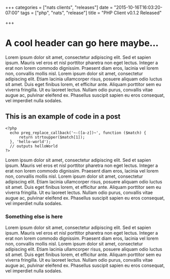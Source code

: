 +++
categories = ["nats clients", "releases"]
date = "2015-10-16T16:03:20-07:00"
tags = ["php", "nats", "release"]
title = "PHP Client v0.1.2 Released"

+++

# A cool header can go here maybe...
Lorem ipsum dolor sit amet, consectetur adipiscing elit. Sed et sapien ipsum. Mauris vel eros et nisl porttitor pharetra non eget lectus. Integer a erat non lorem commodo dignissim. Praesent diam eros, lacinia vel lorem non, convallis mollis nisl. Lorem ipsum dolor sit amet, consectetur adipiscing elit. Etiam lacinia ullamcorper risus, posuere aliquam odio luctus sit amet. Duis eget finibus lorem, et efficitur ante. Aliquam porttitor sem eu viverra fringilla. Ut eu laoreet lectus. Nullam odio purus, convallis vitae augue ac, pulvinar eleifend ex. Phasellus suscipit sapien eu eros consequat, vel imperdiet nulla sodales.


## This is an example of code in a post
```
<?php
  echo preg_replace_callback('~-([a-z])~', function ($match) {
      return strtoupper($match[1]);
  }, 'hello-world');
  // outputs helloWorld
?>
```

Lorem ipsum dolor sit amet, consectetur adipiscing elit. Sed et sapien ipsum. Mauris vel eros et nisl porttitor pharetra non eget lectus. Integer a erat non lorem commodo dignissim. Praesent diam eros, lacinia vel lorem non, convallis mollis nisl. Lorem ipsum dolor sit amet, consectetur adipiscing elit. Etiam lacinia ullamcorper risus, posuere aliquam odio luctus sit amet. Duis eget finibus lorem, et efficitur ante. Aliquam porttitor sem eu viverra fringilla. Ut eu laoreet lectus. Nullam odio purus, convallis vitae augue ac, pulvinar eleifend ex. Phasellus suscipit sapien eu eros consequat, vel imperdiet nulla sodales.

### Something else is here
Lorem ipsum dolor sit amet, consectetur adipiscing elit. Sed et sapien ipsum. Mauris vel eros et nisl porttitor pharetra non eget lectus. Integer a erat non lorem commodo dignissim. Praesent diam eros, lacinia vel lorem non, convallis mollis nisl. Lorem ipsum dolor sit amet, consectetur adipiscing elit. Etiam lacinia ullamcorper risus, posuere aliquam odio luctus sit amet. Duis eget finibus lorem, et efficitur ante. Aliquam porttitor sem eu viverra fringilla. Ut eu laoreet lectus. Nullam odio purus, convallis vitae augue ac, pulvinar eleifend ex. Phasellus suscipit sapien eu eros consequat, vel imperdiet nulla sodales.
